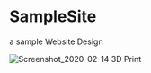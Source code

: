 # SampleSite
a sample Website Design

![Screenshot_2020-02-14 3D Print](https://user-images.githubusercontent.com/30100951/74566284-36aff500-4f84-11ea-8210-bc8e1e92a75c.png)
